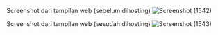Screenshot dari tampilan web (sebelum dihosting)
![Screenshot (1542)](https://github.com/user-attachments/assets/5b466cec-f595-4a3c-af93-32c312fdf92a)


Screenshot dari tampilan web (sesudah dihosting)
![Screenshot (1543)](https://github.com/user-attachments/assets/d508694c-ace2-4c42-92cd-492a407ad220)
